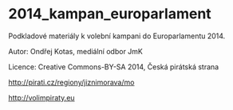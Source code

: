 2014_kampan_europarlament
=========================
Podkladové materiály k volební kampani do Europarlamentu 2014.


Autor: Ondřej Kotas, mediální odbor JmK

Licence: Creative Commons-BY-SA 2014, Česká pirátská strana

http://pirati.cz/regiony/jiznimorava/mo

http://volimpiraty.eu
